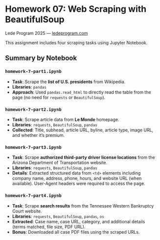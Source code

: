 # Homework 07: Web Scraping with BeautifulSoup
Lede Program 2025 — [ledeprogram.com](https://ledeprogram.com)

This assignment includes four scraping tasks using Jupyter Notebook.

## Summary by Notebook

### `homework-7-part1.ipynb`
- **Task**: Scrape the **list of U.S. presidents** from Wikipedia.
- **Libraries**: `pandas`
- **Approach**: Used `pandas.read_html` to directly read the table from the page (no need for `requests` or `BeautifulSoup`).

### `homework-7-part2.ipynb`
- **Task**: Scrape article data from **Le Monde** homepage.
- **Libraries**: `requests`, `BeautifulSoup`, `pandas`
- **Collected**: Title, subhead, article URL, byline, article type, image URL, and whether it’s premium.

### `homework-7-part3.ipynb`
- **Task**: Scrape **authorized third-party driver license locations** from the Arizona Department of Transportation website.
- **Libraries**: `requests`, `BeautifulSoup`, `pandas`
- **Details**: Extracted structured data from `<td>` elements including company name, address, phone, hours, and website URL (when available). User-Agent headers were required to access the page.

### `homework-7-part4.ipynb`
- **Task**: Scrape **search results** from the Tennessee Western Bankruptcy Court website.
- **Libraries**: `requests`, `BeautifulSoup`, `pandas`, `os`
- **Extracted**: Case name, case URL, category, and additional details (terms matched, file size, PDF URL).  
- **Bonus**: Downloaded all case PDF files using the scraped URLs.